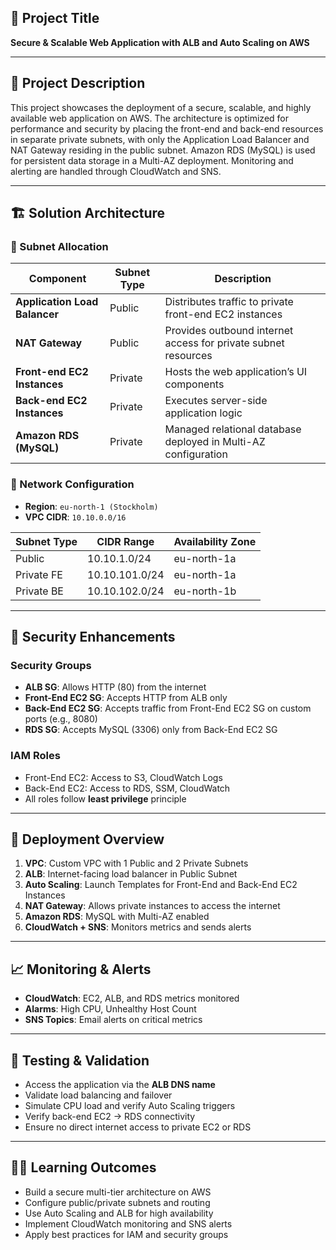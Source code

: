 ## 📌 Project Title
**Secure & Scalable Web Application with ALB and Auto Scaling on AWS**

---

## 🧠 Project Description

This project showcases the deployment of a secure, scalable, and highly available web application on AWS. The architecture is optimized for performance and security by placing the front-end and back-end resources in separate private subnets, with only the Application Load Balancer and NAT Gateway residing in the public subnet. Amazon RDS (MySQL) is used for persistent data storage in a Multi-AZ deployment. Monitoring and alerting are handled through CloudWatch and SNS.

---

## 🏗️  Solution Architecture

### 🔁 Subnet Allocation

| Component                         | Subnet Type | Description                                                              |
|----------------------------------|-------------|--------------------------------------------------------------------------|
| **Application Load Balancer**    | Public      | Distributes traffic to private front-end EC2 instances                   |
| **NAT Gateway**                  | Public      | Provides outbound internet access for private subnet resources           |
| **Front-end EC2 Instances**      | Private     | Hosts the web application’s UI components                                |
| **Back-end EC2 Instances**       | Private     | Executes server-side application logic                                   |
| **Amazon RDS (MySQL)**           | Private     | Managed relational database deployed in Multi-AZ configuration           |

### 📍 Network Configuration

- **Region**: `eu-north-1 (Stockholm)`
- **VPC CIDR**: `10.10.0.0/16`

| Subnet Type | CIDR Range        | Availability Zone     |
|-------------|-------------------|------------------------|
| Public      | 10.10.1.0/24      | eu-north-1a            |
| Private FE  | 10.10.101.0/24    | eu-north-1a            |
| Private BE  | 10.10.102.0/24    | eu-north-1b            |

---

## 🔐 Security Enhancements

### Security Groups

- **ALB SG**: Allows HTTP (80) from the internet
- **Front-End EC2 SG**: Accepts HTTP from ALB only
- **Back-End EC2 SG**: Accepts traffic from Front-End EC2 SG on custom ports (e.g., 8080)
- **RDS SG**: Accepts MySQL (3306) only from Back-End EC2 SG

### IAM Roles

- Front-End EC2: Access to S3, CloudWatch Logs
- Back-End EC2: Access to RDS, SSM, CloudWatch
- All roles follow **least privilege** principle

---

## 🚀 Deployment Overview

1. **VPC**: Custom VPC with 1 Public and 2 Private Subnets
2. **ALB**: Internet-facing load balancer in Public Subnet
3. **Auto Scaling**: Launch Templates for Front-End and Back-End EC2 Instances
4. **NAT Gateway**: Allows private instances to access the internet
5. **Amazon RDS**: MySQL with Multi-AZ enabled
6. **CloudWatch + SNS**: Monitors metrics and sends alerts

---

## 📈 Monitoring & Alerts

- **CloudWatch**: EC2, ALB, and RDS metrics monitored
- **Alarms**: High CPU, Unhealthy Host Count
- **SNS Topics**: Email alerts on critical metrics

---

## 🧪 Testing & Validation

- Access the application via the **ALB DNS name**
- Validate load balancing and failover
- Simulate CPU load and verify Auto Scaling triggers
- Verify back-end EC2 → RDS connectivity
- Ensure no direct internet access to private EC2 or RDS

---

## 👨‍🎓 Learning Outcomes

- Build a secure multi-tier architecture on AWS
- Configure public/private subnets and routing
- Use Auto Scaling and ALB for high availability
- Implement CloudWatch monitoring and SNS alerts
- Apply best practices for IAM and security groups
